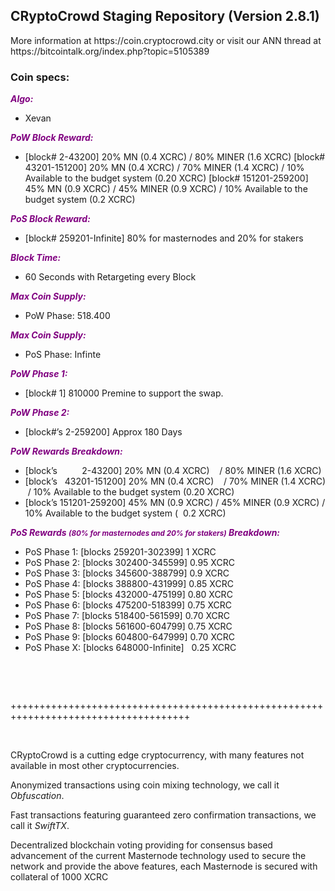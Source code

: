 <h2><strong>CRyptoCrowd Staging Repository (Version 2.8.1)</strong></h2>
<p>More information at https://coin.cryptocrowd.city or visit our ANN thread at https://bitcointalk.org/index.php?topic=5105389</p>
<h3><strong>Coin specs:</strong></h3>
<p><strong><span style="color: #800080;"><em>Algo:</em></span></strong></p>
<ul>
<li>Xevan</li>
</ul>
<p><strong><span style="color: #800080;"><em>PoW Block Reward:</em></span></strong></p>
<ul>
<li>[block# 2-43200] 20% MN (0.4 XCRC) / 80% MINER (1.6 XCRC) [block# 43201-151200] 20% MN (0.4 XCRC) / 70% MINER (1.4 XCRC) / 10% Available to the budget system (0.20 XCRC) [block# 151201-259200] 45% MN (0.9 XCRC) / 45% MINER (0.9 XCRC) / 10% Available to the budget system (0.2 XCRC)</li>
</ul>
<p><strong><span style="color: #800080;"><em>PoS Block Reward:</em></span></strong></p>
<ul>
<li>[block# 259201-Infinite] 80% for masternodes and 20% for stakers</li>
</ul>
<p><strong><span style="color: #800080;"><em>Block Time:</em></span></strong></p>
<ul>
<li>60 Seconds with Retargeting every Block</li>
</ul>
<p><strong><span style="color: #800080;"><em>Max Coin Supply:</em></span></strong></p>
<ul>
<li>PoW Phase: 518.400</li>
</ul>
<p><strong><span style="color: #800080;"><em>Max Coin Supply:</em></span></strong></p>
<ul>
<li>PoS Phase: Infinte</li>
</ul>
<p><strong><span style="color: #800080;"><em>PoW Phase 1:</em></span></strong></p>
<ul>
<li>[block# 1] 810000 Premine to support the swap.</li>
</ul>
<p><strong><span style="color: #800080;"><em>PoW Phase 2:</em></span></strong></p>
<ul>
<li>[block#&rsquo;s 2-259200] Approx 180 Days</li>
</ul>
<p><strong><span style="color: #800080;"><em>PoW Rewards Breakdown:</em></span></strong></p>
<ul>
<li>[block&rsquo;s &nbsp; &nbsp; &nbsp; &nbsp; &nbsp;2-43200] 20% MN (0.4 XCRC) &nbsp; &nbsp;/ 80% MINER (1.6 XCRC)</li>
<li>[block&rsquo;s &nbsp; 43201-151200] 20% MN (0.4 XCRC) &nbsp; &nbsp;/ 70% MINER (1.4 XCRC) &nbsp;/ 10% Available to the budget system (0.20 XCRC)</li>
<li>[block&rsquo;s 151201-259200] 45% MN (0.9 XCRC) / 45% MINER (0.9 XCRC) / 10% Available to the budget system ( &nbsp;0.2 XCRC)</li>
</ul>
<p><strong><span style="color: #800080;"><em>PoS Rewards <small><i>(80% for masternodes and 20% for stakers)</i></small> Breakdown:</em></span></strong></p>
<ul>
<li>PoS Phase 1: [blocks 259201-302399] 1 XCRC</li>
<li>PoS Phase 2: [blocks 302400-345599] 0.95 XCRC</li>
<li>PoS Phase 3: [blocks 345600-388799] 0.9 XCRC</li>
<li>PoS Phase 4: [blocks 388800-431999] 0.85 XCRC</li>
<li>PoS Phase 5: [blocks 432000-475199] 0.80 XCRC</li>
<li>PoS Phase 6: [blocks 475200-518399] 0.75 XCRC</li>
<li>PoS Phase 7: [blocks 518400-561599] 0.70 XCRC</li>
<li>PoS Phase 8: [blocks 561600-604799] 0.75 XCRC</li>
<li>PoS Phase 9: [blocks 604800-647999] 0.70 XCRC</li>
<li>PoS Phase X: [blocks 648000-Infinite] &nbsp; 0.25 XCRC</li>
</ul>
<br/>
<p>&nbsp;</p>
<p>+++++++++++++++++++++++++++++++++++++++++++++++++++++++++++++++++++++++++++++++++++++</p>
<p>&nbsp;</p>
<p>CRyptoCrowd is a cutting edge cryptocurrency, with many features not available in most other cryptocurrencies.</p>
<p>Anonymized transactions using coin mixing technology, we call it <em>Obfuscation</em>.</p>
<p>Fast transactions featuring guaranteed zero confirmation transactions, we call it <em>SwiftTX</em>.</p>
<p>Decentralized blockchain voting providing for consensus based advancement of the current Masternode technology used to secure the network and provide the above features, each Masternode is secured with collateral of 1000 XCRC</p>